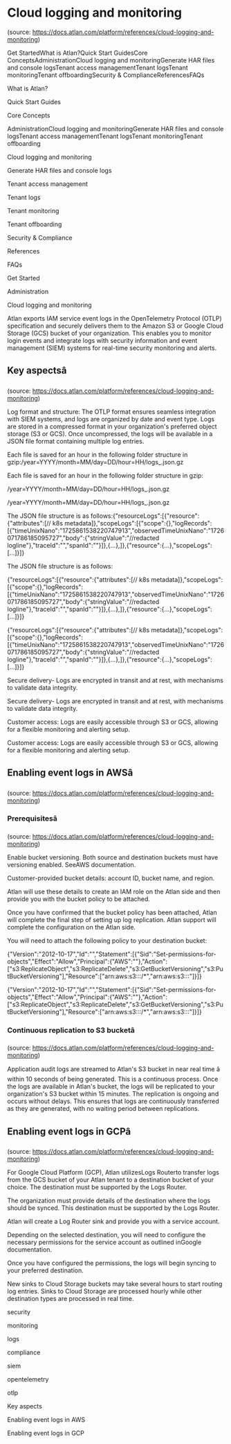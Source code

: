 # Cloud logging and monitoring
(source: https://docs.atlan.com/platform/references/cloud-logging-and-monitoring)

Get StartedWhat is Atlan?Quick Start GuidesCore ConceptsAdministrationCloud logging and monitoringGenerate HAR files and console logsTenant access managementTenant logsTenant monitoringTenant offboardingSecurity & ComplianceReferencesFAQs

What is Atlan?

Quick Start Guides

Core Concepts

AdministrationCloud logging and monitoringGenerate HAR files and console logsTenant access managementTenant logsTenant monitoringTenant offboarding

Cloud logging and monitoring

Generate HAR files and console logs

Tenant access management

Tenant logs

Tenant monitoring

Tenant offboarding

Security & Compliance

References

FAQs

Get Started

Administration

Cloud logging and monitoring

Atlan exports IAM service event logs in the OpenTelemetry Protocol (OTLP) specification and securely delivers them to the Amazon S3 or Google Cloud Storage (GCS) bucket of your organization. This enables you to monitor login events and integrate logs with security information and event management (SIEM) systems for real-time security monitoring and alerts.



## Key aspectsâ
(source: https://docs.atlan.com/platform/references/cloud-logging-and-monitoring)

Log format and structure: The OTLP format ensures seamless integration with SIEM systems, and logs are organized by date and event type. Logs are stored in a compressed format in your organization's preferred object storage (S3 or GCS). Once uncompressed, the logs will be available in a JSON file format containing multiple log entries.

Each file is saved for an hour in the following folder structure in gzip:/year=YYYY/month=MM/day=DD/hour=HH/logs_<rnd-9-digit-int>.json.gz

Each file is saved for an hour in the following folder structure in gzip:

/year=YYYY/month=MM/day=DD/hour=HH/logs_<rnd-9-digit-int>.json.gz

/year=YYYY/month=MM/day=DD/hour=HH/logs_<rnd-9-digit-int>.json.gz

The JSON file structure is as follows:{"resourceLogs":[{"resource":{"attributes":[// k8s metadata]},"scopeLogs":[{"scope":{},"logRecords":[{"timeUnixNano":"1725861538220747913","observedTimeUnixNano":"1726071786185095727","body":{"stringValue":"//redacted logline"},"traceId":"","spanId":""}]},{...},]},{"resource":{...},"scopeLogs":[...]}]}

The JSON file structure is as follows:

{"resourceLogs":[{"resource":{"attributes":[// k8s metadata]},"scopeLogs":[{"scope":{},"logRecords":[{"timeUnixNano":"1725861538220747913","observedTimeUnixNano":"1726071786185095727","body":{"stringValue":"//redacted logline"},"traceId":"","spanId":""}]},{...},]},{"resource":{...},"scopeLogs":[...]}]}

{"resourceLogs":[{"resource":{"attributes":[// k8s metadata]},"scopeLogs":[{"scope":{},"logRecords":[{"timeUnixNano":"1725861538220747913","observedTimeUnixNano":"1726071786185095727","body":{"stringValue":"//redacted logline"},"traceId":"","spanId":""}]},{...},]},{"resource":{...},"scopeLogs":[...]}]}

Secure delivery- Logs are encrypted in transit and at rest, with mechanisms to validate data integrity.

Secure delivery- Logs are encrypted in transit and at rest, with mechanisms to validate data integrity.

Customer access: Logs are easily accessible through S3 or GCS, allowing for a flexible monitoring and alerting setup.

Customer access: Logs are easily accessible through S3 or GCS, allowing for a flexible monitoring and alerting setup.



## Enabling event logs in AWSâ
(source: https://docs.atlan.com/platform/references/cloud-logging-and-monitoring)



### Prerequisitesâ
(source: https://docs.atlan.com/platform/references/cloud-logging-and-monitoring)

Enable bucket versioning. Both source and destination buckets must have versioning enabled. SeeAWS documentation.

Customer-provided bucket details: account ID, bucket name, and region.

Atlan will use these details to create an IAM role on the Atlan side and then provide you with the bucket policy to be attached.

Once you have confirmed that the bucket policy has been attached, Atlan will complete the final step of setting up log replication. Atlan support will complete the configuration on the Atlan side.

You will need to attach the following policy to your destination bucket:

{"Version":"2012-10-17","Id":"","Statement":[{"Sid":"Set-permissions-for-objects","Effect":"Allow","Principal":{"AWS":"<Atlan Role ARN>"},"Action":["s3:ReplicateObject","s3:ReplicateDelete","s3:GetBucketVersioning","s3:PutBucketVersioning"],"Resource":["arn:aws:s3:::<Customer S3 Bucket Name>/*","arn:aws:s3:::<Customer S3 Bucket Name>"]}]}

{"Version":"2012-10-17","Id":"","Statement":[{"Sid":"Set-permissions-for-objects","Effect":"Allow","Principal":{"AWS":"<Atlan Role ARN>"},"Action":["s3:ReplicateObject","s3:ReplicateDelete","s3:GetBucketVersioning","s3:PutBucketVersioning"],"Resource":["arn:aws:s3:::<Customer S3 Bucket Name>/*","arn:aws:s3:::<Customer S3 Bucket Name>"]}]}



### Continuous replication to S3 bucketâ
(source: https://docs.atlan.com/platform/references/cloud-logging-and-monitoring)

Application audit logs are streamed to Atlan's S3 bucket in near real time â within 10 seconds of being generated. This is a continuous process. Once the logs are available in Atlan's bucket, the logs will be replicated to your organization's S3 bucket within 15 minutes. The replication is ongoing and occurs without delays. This ensures that logs are continuously transferred as they are generated, with no waiting period between replications.



## Enabling event logs in GCPâ
(source: https://docs.atlan.com/platform/references/cloud-logging-and-monitoring)

For Google Cloud Platform (GCP), Atlan utilizesLogs Routerto transfer logs from the GCS bucket of your Atlan tenant to a destination bucket of your choice. The destination must be supported by the Logs Router.

The organization must provide details of the destination where the logs should be synced. This destination must be supported by the Logs Router.

Atlan will create a Log Router sink and provide you with a service account.

Depending on the selected destination, you will need to configure the necessary permissions for the service account as outlined inGoogle documentation.

Once you have configured the permissions, the logs will begin syncing to your preferred destination.

New sinks to Cloud Storage buckets may take several hours to start routing log entries. Sinks to Cloud Storage are processed hourly while other destination types are processed in real time.

security

monitoring

logs

compliance

siem

opentelemetry

otlp

Key aspects

Enabling event logs in AWS

Enabling event logs in GCP
